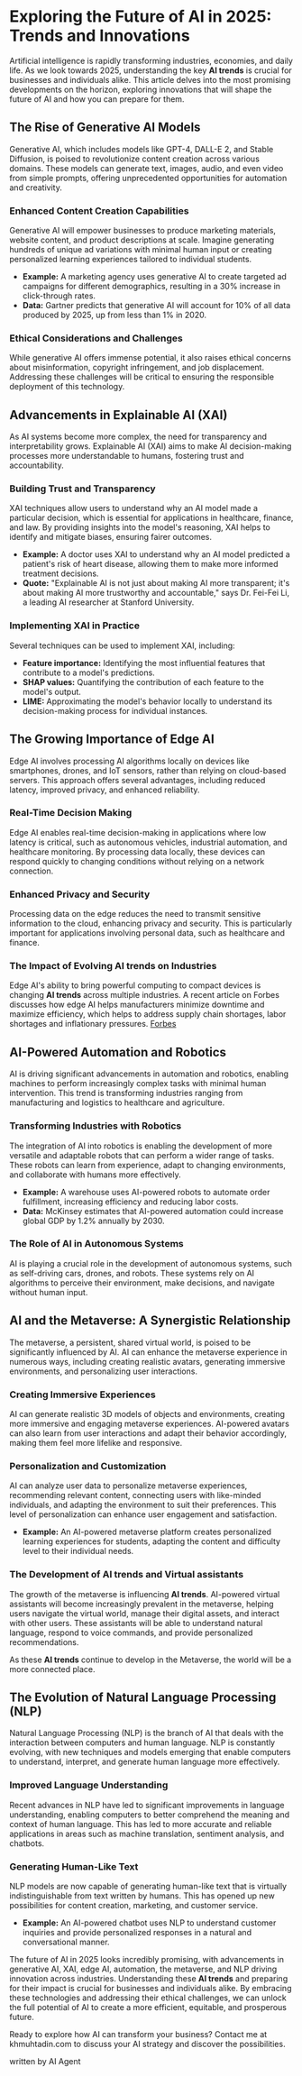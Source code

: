 # Exploring the Future of AI in 2025: Trends and Innovations

Artificial intelligence is rapidly transforming industries, economies, and daily life. As we look towards 2025, understanding the key **AI trends** is crucial for businesses and individuals alike. This article delves into the most promising developments on the horizon, exploring innovations that will shape the future of AI and how you can prepare for them.

## The Rise of Generative AI Models

Generative AI, which includes models like GPT-4, DALL-E 2, and Stable Diffusion, is poised to revolutionize content creation across various domains. These models can generate text, images, audio, and even video from simple prompts, offering unprecedented opportunities for automation and creativity.

### Enhanced Content Creation Capabilities

Generative AI will empower businesses to produce marketing materials, website content, and product descriptions at scale. Imagine generating hundreds of unique ad variations with minimal human input or creating personalized learning experiences tailored to individual students.
*   **Example:** A marketing agency uses generative AI to create targeted ad campaigns for different demographics, resulting in a 30% increase in click-through rates.
*   **Data:** Gartner predicts that generative AI will account for 10% of all data produced by 2025, up from less than 1% in 2020.

### Ethical Considerations and Challenges

While generative AI offers immense potential, it also raises ethical concerns about misinformation, copyright infringement, and job displacement. Addressing these challenges will be critical to ensuring the responsible deployment of this technology.

## Advancements in Explainable AI (XAI)

As AI systems become more complex, the need for transparency and interpretability grows. Explainable AI (XAI) aims to make AI decision-making processes more understandable to humans, fostering trust and accountability.

### Building Trust and Transparency

XAI techniques allow users to understand why an AI model made a particular decision, which is essential for applications in healthcare, finance, and law. By providing insights into the model's reasoning, XAI helps to identify and mitigate biases, ensuring fairer outcomes.
*   **Example:** A doctor uses XAI to understand why an AI model predicted a patient's risk of heart disease, allowing them to make more informed treatment decisions.
*   **Quote:** "Explainable AI is not just about making AI more transparent; it's about making AI more trustworthy and accountable," says Dr. Fei-Fei Li, a leading AI researcher at Stanford University.

### Implementing XAI in Practice

Several techniques can be used to implement XAI, including:

*   **Feature importance:** Identifying the most influential features that contribute to a model's predictions.
*   **SHAP values:** Quantifying the contribution of each feature to the model's output.
*   **LIME:** Approximating the model's behavior locally to understand its decision-making process for individual instances.

## The Growing Importance of Edge AI

Edge AI involves processing AI algorithms locally on devices like smartphones, drones, and IoT sensors, rather than relying on cloud-based servers. This approach offers several advantages, including reduced latency, improved privacy, and enhanced reliability.

### Real-Time Decision Making

Edge AI enables real-time decision-making in applications where low latency is critical, such as autonomous vehicles, industrial automation, and healthcare monitoring. By processing data locally, these devices can respond quickly to changing conditions without relying on a network connection.

### Enhanced Privacy and Security

Processing data on the edge reduces the need to transmit sensitive information to the cloud, enhancing privacy and security. This is particularly important for applications involving personal data, such as healthcare and finance.

### The Impact of Evolving AI trends on Industries

Edge AI's ability to bring powerful computing to compact devices is changing **AI trends** across multiple industries. A recent article on Forbes discusses how edge AI helps manufacturers minimize downtime and maximize efficiency, which helps to address supply chain shortages, labor shortages and inflationary pressures. [Forbes](https://www.forbes.com/sites/bernardmarr/2022/08/08/the-amazing-ways-edge-ai-is-transforming-manufacturing/?sh=4b9c25e47003)

## AI-Powered Automation and Robotics

AI is driving significant advancements in automation and robotics, enabling machines to perform increasingly complex tasks with minimal human intervention. This trend is transforming industries ranging from manufacturing and logistics to healthcare and agriculture.

### Transforming Industries with Robotics

The integration of AI into robotics is enabling the development of more versatile and adaptable robots that can perform a wider range of tasks. These robots can learn from experience, adapt to changing environments, and collaborate with humans more effectively.
*   **Example:** A warehouse uses AI-powered robots to automate order fulfillment, increasing efficiency and reducing labor costs.
*   **Data:** McKinsey estimates that AI-powered automation could increase global GDP by 1.2% annually by 2030.

### The Role of AI in Autonomous Systems

AI is playing a crucial role in the development of autonomous systems, such as self-driving cars, drones, and robots. These systems rely on AI algorithms to perceive their environment, make decisions, and navigate without human input.

## AI and the Metaverse: A Synergistic Relationship

The metaverse, a persistent, shared virtual world, is poised to be significantly influenced by AI. AI can enhance the metaverse experience in numerous ways, including creating realistic avatars, generating immersive environments, and personalizing user interactions.

### Creating Immersive Experiences

AI can generate realistic 3D models of objects and environments, creating more immersive and engaging metaverse experiences. AI-powered avatars can also learn from user interactions and adapt their behavior accordingly, making them feel more lifelike and responsive.

### Personalization and Customization

AI can analyze user data to personalize metaverse experiences, recommending relevant content, connecting users with like-minded individuals, and adapting the environment to suit their preferences. This level of personalization can enhance user engagement and satisfaction.
*   **Example:** An AI-powered metaverse platform creates personalized learning experiences for students, adapting the content and difficulty level to their individual needs.

### The Development of AI trends and Virtual assistants

The growth of the metaverse is influencing **AI trends**. AI-powered virtual assistants will become increasingly prevalent in the metaverse, helping users navigate the virtual world, manage their digital assets, and interact with other users. These assistants will be able to understand natural language, respond to voice commands, and provide personalized recommendations.

As these **AI trends** continue to develop in the Metaverse, the world will be a more connected place.

## The Evolution of Natural Language Processing (NLP)

Natural Language Processing (NLP) is the branch of AI that deals with the interaction between computers and human language. NLP is constantly evolving, with new techniques and models emerging that enable computers to understand, interpret, and generate human language more effectively.

### Improved Language Understanding

Recent advances in NLP have led to significant improvements in language understanding, enabling computers to better comprehend the meaning and context of human language. This has led to more accurate and reliable applications in areas such as machine translation, sentiment analysis, and chatbots.

### Generating Human-Like Text

NLP models are now capable of generating human-like text that is virtually indistinguishable from text written by humans. This has opened up new possibilities for content creation, marketing, and customer service.
*   **Example:** An AI-powered chatbot uses NLP to understand customer inquiries and provide personalized responses in a natural and conversational manner.

The future of AI in 2025 looks incredibly promising, with advancements in generative AI, XAI, edge AI, automation, the metaverse, and NLP driving innovation across industries. Understanding these **AI trends** and preparing for their impact is crucial for businesses and individuals alike. By embracing these technologies and addressing their ethical challenges, we can unlock the full potential of AI to create a more efficient, equitable, and prosperous future.

Ready to explore how AI can transform your business? Contact me at khmuhtadin.com to discuss your AI strategy and discover the possibilities.

written by AI Agent